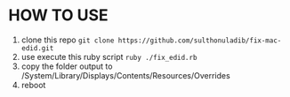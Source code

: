 # HOW TO USE #

1. clone this repo ``` git clone https://github.com/sulthonuladib/fix-mac-edid.git ```
2. use execute this ruby script ``` ruby ./fix_edid.rb  ```
3. copy the folder output to /System/Library/Displays/Contents/Resources/Overrides
4. reboot

